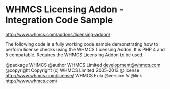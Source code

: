 # WHMCS Licensing Addon - Integration Code Sample
 http://www.whmcs.com/addons/licensing-addon/

 The following code is a fully working code sample demonstrating how to
 perform license checks using the WHMCS Licensing Addon. It is PHP 4 and
 5 compatable.  Requires the WHMCS Licensing Addon to be used.

 @package    WHMCS
 @author     WHMCS Limited <development@whmcs.com>
 @copyright  Copyright (c) WHMCS Limited 2005-2013
 @license    http://www.whmcs.com/license/ WHMCS Eula
 @version    $Id$
 @link       http://www.whmcs.com/

